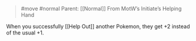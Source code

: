 > #move #normal
> Parent: [[Normal]]
> From MotW’s Initiate’s Helping Hand

When you successfully [[Help Out]] another Pokemon, they get +2 instead of the usual +1.